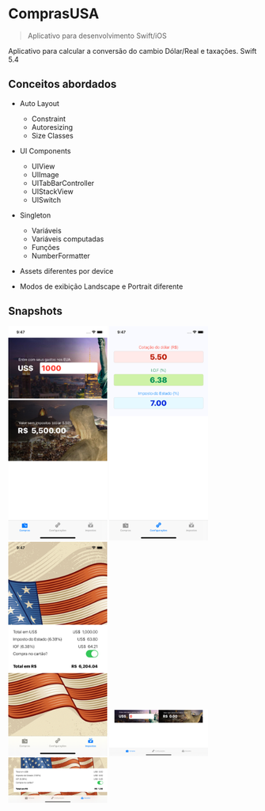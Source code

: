 # ComprasUSA
> Aplicativo para desenvolvimento Swift/iOS

Aplicativo para calcular a conversão do cambio Dólar/Real e taxações.
Swift 5.4

## Conceitos abordados

* Auto Layout
    * Constraint
    * Autoresizing 
    * Size Classes

* UI Components
    * UIView
    * UIImage
    * UITabBarController
    * UIStackView
    * UISwitch

* Singleton
    * Variáveis
    * Variáveis computadas
    * Funções
    * NumberFormatter

* Assets diferentes por device

* Modos de exibição Landscape e Portrait diferente

## Snapshots

<img src="1.png" width="200">
<img src="3.png" width="200">
<img src="2.png" width="200">
<img src="4.png" width="200">
<img src="5.png" width="200">
